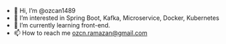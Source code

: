 - 👋 Hi, I’m @ozcan1489
- 👀 I’m interested in Spring Boot, Kafka, Microservice, Docker, Kubernetes
- 🌱 I’m currently learning front-end.
- 📫 How to reach me ozcn.ramazan@gmail.com

<!---
ozcan1489/ozcan1489 is a ✨ special ✨ repository because its `README.md` (this file) appears on your GitHub profile.
You can click the Preview link to take a look at your changes.
--->
